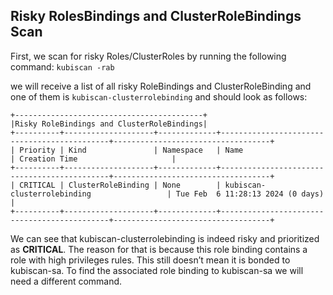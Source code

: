 ## Risky RolesBindings and ClusterRoleBindings Scan

First, we scan for risky Roles/ClusterRoles by running the following command:
`kubiscan -rab`


we will receive a list of all risky RoleBindings and ClusterRoleBinding and one of them is `kubiscan-clusterrolebinding` and should look as follows:
```
+------------------------------------------+
|Risky RoleBindings and ClusterRoleBindings|
+----------+--------------------+-------------+---------------------------------------------+-----------------------------------+
| Priority | Kind               | Namespace   | Name                                        | Creation Time                     |
+----------+--------------------+-------------+---------------------------------------------+-----------------------------------+
| CRITICAL | ClusterRoleBinding | None        | kubiscan-clusterrolebinding                 | Tue Feb  6 11:28:13 2024 (0 days) |
+----------+--------------------+-------------+---------------------------------------------+-----------------------------------+
```

We can see that kubiscan-clusterrolebinding is indeed risky and prioritized as **CRITICAL**. The reason for that is because this role binding contains a role with high privileges rules. This still doesn’t mean it is bonded to kubiscan-sa. To find the associated role binding to kubiscan-sa we will need a different command.